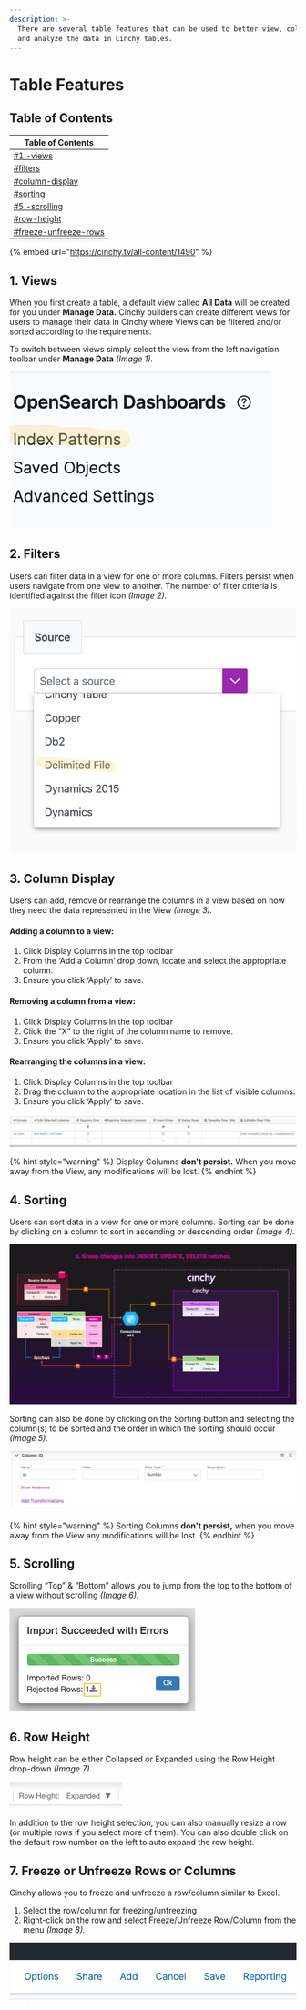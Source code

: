 ```yaml
---
description: >-
  There are several table features that can be used to better view, collaborate
  and analyze the data in Cinchy tables.
---
```


# Table Features

## Table of Contents <a href="#views" id="views"></a>

| Table of Contents                                                         |
| ------------------------------------------------------------------------- |
| [#1.-views](table-features.md#1.-views "mention")                         |
| [#filters](table-features.md#filters "mention")                           |
| [#column-display](table-features.md#column-display "mention")             |
| [#sorting](table-features.md#sorting "mention")                           |
| [#5.-scrolling](table-features.md#5.-scrolling "mention")                 |
| [#row-height](table-features.md#row-height "mention")                     |
| [#freeze-unfreeze-rows](table-features.md#freeze-unfreeze-rows "mention") |

{% embed url="https://cinchy.tv/all-content/1490" %}

## 1. Views

When you first create a table, a default view called **All Data** will be created for you under **Manage Data.** Cinchy builders can create different views for users to manage their data in Cinchy where Views can be filtered and/or sorted according to the requirements.

To switch between views simply select the view from the left navigation toolbar under **Manage Data** _(Image 1)._

![Image 1: Using Views](<../../.gitbook/assets/image (45).png>)

## 2. Filters <a href="#filters" id="filters"></a>

Users can filter data in a view for one or more columns. Filters persist when users navigate from one view to another. The number of filter criteria is identified against the filter icon _(Image 2)._

![Image 2: Filtering](<../../.gitbook/assets/image (511).png>)

## 3. Column Display <a href="#column-display" id="column-display"></a>

Users can add, remove or rearrange the columns in a view based on how they need the data represented in the View _(Image 3)._

#### Adding a column to a view:

1. Click Display Columns in the top toolbar
2. From the ‘Add a Column’ drop down, locate and select the appropriate column.
3. Ensure you click ‘Apply’ to save.

#### Removing a column from a view:

1. Click Display Columns in the top toolbar
2. Click the “X” to the right of the column name to remove.
3. Ensure you click ‘Apply’ to save.

#### Rearranging the columns in a view:

1. Click Display Columns in the top toolbar
2. Drag the column to the appropriate location in the list of visible columns.
3. Ensure you click ‘Apply’ to save.

![Image 3: Display Columns](<../../.gitbook/assets/image (129).png>)

{% hint style="warning" %}
Display Columns **don't persist.** When you move away from the View, any modifications will be lost.
{% endhint %}

## 4. Sorting <a href="#sorting" id="sorting"></a>

Users can sort data in a view for one or more columns. Sorting can be done by clicking on a column to sort in ascending or descending order _(Image 4)._

![Image 4: Sorting via a table column](<../../.gitbook/assets/image (500).png>)

Sorting can also be done by clicking on the Sorting button and selecting the column(s) to be sorted and the order in which the sorting should occur _(Image 5)._

![Image 5: Sorting via the Sort button](<../../.gitbook/assets/image (527).png>)

{% hint style="warning" %}
Sorting Columns **don't persist,** when you move away from the View any modifications will be lost.
{% endhint %}

## 5. Scrolling

Scrolling “Top” & “Bottom” allows you to jump from the top to the bottom of a view without scrolling _(Image 6)._

![Image 6: Scrolling](<../../.gitbook/assets/image (88).png>)

## 6. Row Height <a href="#row-height" id="row-height"></a>

Row height can be either Collapsed or Expanded using the Row Height drop-down _(Image 7)._

![Image 7: Expanding/Collapsing the row height](<../../.gitbook/assets/image (733).png>)

In addition to the row height selection, you can also manually resize a row (or multiple rows if you select more of them). You can also double click on the default row number on the left to auto expand the row height.

## 7. Freeze or Unfreeze Rows or Columns <a href="#freeze-unfreeze-rows" id="freeze-unfreeze-rows"></a>

Cinchy allows you to freeze and unfreeze a row/column similar to Excel.

1. Select the row/column for freezing/unfreezing
2. Right-click on the row and select Freeze/Unfreeze Row/Column from the menu _(Image 8)._

![Image 8: Freezing a Row/Column](<../../.gitbook/assets/image (25).png>)

